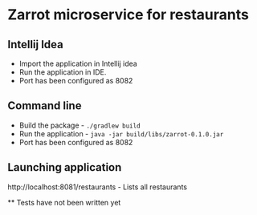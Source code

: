 # Zarrot microservice for restaurants

## Intellij Idea
* Import the application in Intellij idea
* Run the application in IDE.
* Port has been configured as 8082

## Command line
* Build the package - `./gradlew build`
* Run the application - `java -jar build/libs/zarrot-0.1.0.jar`
* Port has been configured as 8082

## Launching application
http://localhost:8081/restaurants - Lists all restaurants


** Tests have not been written yet
